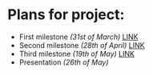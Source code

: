 # Plans for project:

- First milestone *(31st of March)* [LINK](./FirstMilestone.md)
- Second milestone *(28th of April)* [LINK](./SecondMilestone.md)
- Third milestone *(19th of May)* [LINK](./ThirdMilestone.md)
- Presentation *(26th of May)*

